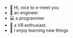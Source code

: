 - 👋 Hi, nice to e-meet you
- 🔨 an engineer
- 💻 a programmer
- 🥽 a VR enthusiast.
- 🌱 I enjoy learning new things

